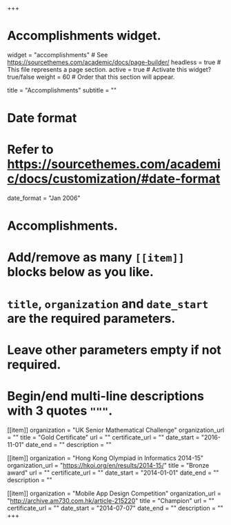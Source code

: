 +++
# Accomplishments widget.
widget = "accomplishments"  # See https://sourcethemes.com/academic/docs/page-builder/
headless = true  # This file represents a page section.
active = true  # Activate this widget? true/false
weight = 60  # Order that this section will appear.

title = "Accomplish&shy;ments"
subtitle = ""

# Date format
#   Refer to https://sourcethemes.com/academic/docs/customization/#date-format
date_format = "Jan 2006"

# Accomplishments.
#   Add/remove as many `[[item]]` blocks below as you like.
#   `title`, `organization` and `date_start` are the required parameters.
#   Leave other parameters empty if not required.
#   Begin/end multi-line descriptions with 3 quotes `"""`.

[[item]]
  organization = "UK Senior Mathematical Challenge"
  organization_url = ""
  title = "Gold Certificate"
  url = ""
  certificate_url = ""
  date_start = "2016-11-01"
  date_end = ""
  description = ""

[[item]]
  organization = "Hong Kong Olympiad in Informatics 2014-15"
  organization_url = "https://hkoi.org/en/results/2014-15/"
  title = "Bronze award"
  url = ""
  certificate_url = ""
  date_start = "2014-01-01"
  date_end = ""
  description = ""

[[item]]
  organization = "Mobile App Design Competition"
  organization_url = "http://archive.am730.com.hk/article-215220"
  title = "Champion"
  url = ""
  certificate_url = ""
  date_start = "2014-07-07"
  date_end = ""
  description = ""
+++
